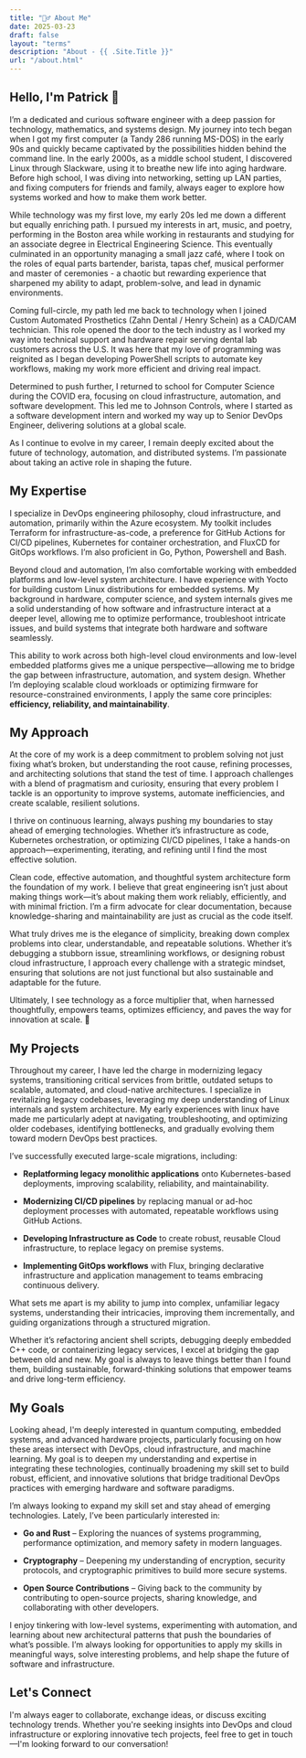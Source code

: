 ```yaml
---
title: "🙋‍♂️ About Me"
date: 2025-03-23
draft: false
layout: "terms"
description: "About - {{ .Site.Title }}"
url: "/about.html"
---
```


## Hello, I'm Patrick 👋
I’m a dedicated and curious software engineer with a deep passion for technology, mathematics, and systems design. My journey into tech began when I got my first computer (a Tandy 286 running MS-DOS) in the early 90s and quickly became captivated by the possibilities hidden behind the command line. In the early 2000s, as a middle school student, I discovered Linux through Slackware, using it to breathe new life into aging hardware. Before high school, I was diving into networking, setting up LAN parties, and fixing computers for friends and family, always eager to explore how systems worked and how to make them work better.

While technology was my first love, my early 20s led me down a different but equally enriching path. I pursued my interests in art, music, and poetry, performing in the Boston area while working in restaurants and studying for an associate degree in Electrical Engineering Science. This eventually culminated in an opportunity managing a small jazz café, where I took on the roles of equal parts bartender, barista, tapas chef, musical performer and master of ceremonies - a chaotic but rewarding experience that sharpened my ability to adapt, problem-solve, and lead in dynamic environments.

Coming full-circle, my path led me back to technology when I joined Custom Automated Prosthetics (Zahn Dental / Henry Schein) as a CAD/CAM technician. This role opened the door to the tech industry as I worked my way into technical support and hardware repair serving dental lab customers across the U.S. It was here that my love of programming was reignited as I began developing PowerShell scripts to automate key workflows, making my work more efficient and driving real impact.

Determined to push further, I returned to school for Computer Science during the COVID era, focusing on cloud infrastructure, automation, and software development. This led me to Johnson Controls, where I started as a software development intern and worked my way up to Senior DevOps Engineer, delivering solutions at a global scale.

As I continue to evolve in my career, I remain deeply excited about the future of technology, automation, and distributed systems. I’m passionate about taking an active role in shaping the future.

## My Expertise
I specialize in DevOps engineering philosophy, cloud infrastructure, and automation, primarily within the Azure ecosystem. My toolkit includes Terraform for infrastructure-as-code, a preference for GitHub Actions for CI/CD pipelines, Kubernetes for container orchestration, and FluxCD for GitOps workflows. I’m also proficient in Go, Python, Powershell and Bash.

Beyond cloud and automation, I’m also comfortable working with embedded platforms and low-level system architecture. I have experience with Yocto for building custom Linux distributions for embedded systems. My background in hardware, computer science, and system internals gives me a solid understanding of how software and infrastructure interact at a deeper level, allowing me to optimize performance, troubleshoot intricate issues, and build systems that integrate both hardware and software seamlessly.

This ability to work across both high-level cloud environments and low-level embedded platforms gives me a unique perspective—allowing me to bridge the gap between infrastructure, automation, and system design. Whether I’m deploying scalable cloud workloads or optimizing firmware for resource-constrained environments, I apply the same core principles: **efficiency, reliability, and maintainability**.

## My Approach
At the core of my work is a deep commitment to problem solving not just fixing what’s broken, but understanding the root cause, refining processes, and architecting solutions that stand the test of time. I approach challenges with a blend of pragmatism and curiosity, ensuring that every problem I tackle is an opportunity to improve systems, automate inefficiencies, and create scalable, resilient solutions.

I thrive on continuous learning, always pushing my boundaries to stay ahead of emerging technologies. Whether it’s infrastructure as code, Kubernetes orchestration, or optimizing CI/CD pipelines, I take a hands-on approach—experimenting, iterating, and refining until I find the most effective solution.

Clean code, effective automation, and thoughtful system architecture form the foundation of my work. I believe that great engineering isn’t just about making things work—it’s about making them work reliably, efficiently, and with minimal friction. I’m a firm advocate for clear documentation, because knowledge-sharing and maintainability are just as crucial as the code itself.

What truly drives me is the elegance of simplicity, breaking down complex problems into clear, understandable, and repeatable solutions. Whether it’s debugging a stubborn issue, streamlining workflows, or designing robust cloud infrastructure, I approach every challenge with a strategic mindset, ensuring that solutions are not just functional but also sustainable and adaptable for the future.

Ultimately, I see technology as a force multiplier that, when harnessed thoughtfully, empowers teams, optimizes efficiency, and paves the way for innovation at scale. 🚀

## My Projects
Throughout my career, I have led the charge in modernizing legacy systems, transitioning critical services from brittle, outdated setups to scalable, automated, and cloud-native architectures. I specialize in revitalizing legacy codebases, leveraging my deep understanding of Linux internals and system architecture. My early experiences with linux have made me particularly adept at navigating, troubleshooting, and optimizing older codebases, identifying bottlenecks, and gradually evolving them toward modern DevOps best practices.

I’ve successfully executed large-scale migrations, including:

- **Replatforming legacy monolithic applications** onto Kubernetes-based deployments, improving scalability, reliability, and maintainability.

- **Modernizing CI/CD pipelines** by replacing manual or ad-hoc deployment processes with automated, repeatable workflows using GitHub Actions.

- **Developing Infrastructure as Code** to create robust, reusable Cloud infrastructure, to replace legacy on premise systems.

- **Implementing GitOps workflows** with Flux, bringing declarative infrastructure and application management to teams embracing continuous delivery.

What sets me apart is my ability to jump into complex, unfamiliar legacy systems, understanding their intricacies, improving them incrementally, and guiding organizations through a structured migration. 

Whether it’s refactoring ancient shell scripts, debugging deeply embedded C++ code, or containerizing legacy services, I excel at bridging the gap between old and new. My goal is always to leave things better than I found them, building sustainable, forward-thinking solutions that empower teams and drive long-term efficiency.

## My Goals
Looking ahead, I'm deeply interested in quantum computing, embedded systems, and advanced hardware projects, particularly focusing on how these areas intersect with DevOps, cloud infrastructure, and machine learning. My goal is to deepen my understanding and expertise in integrating these technologies, continually broadening my skill set to build robust, efficient, and innovative solutions that bridge traditional DevOps practices with emerging hardware and software paradigms.

I’m always looking to expand my skill set and stay ahead of emerging technologies. Lately, I’ve been particularly interested in:

- **Go and Rust** – Exploring the nuances of systems programming, performance optimization, and memory safety in modern languages.

- **Cryptography** – Deepening my understanding of encryption, security protocols, and cryptographic primitives to build more secure systems.

- **Open Source Contributions** – Giving back to the community by contributing to open-source projects, sharing knowledge, and collaborating with other developers.

 I enjoy tinkering with low-level systems, experimenting with automation, and learning about new architectural patterns that push the boundaries of what’s possible. I’m always looking for opportunities to apply my skills in meaningful ways, solve interesting problems, and help shape the future of software and infrastructure.

## Let's Connect
I'm always eager to collaborate, exchange ideas, or discuss exciting technology trends. Whether you're seeking insights into DevOps and cloud infrastructure or exploring innovative tech projects, feel free to get in touch—I'm looking forward to our conversation!
